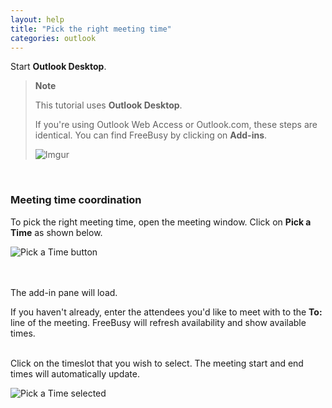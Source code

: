 ```yaml
---
layout: help
title: "Pick the right meeting time"
categories: outlook
---
```


Start **Outlook Desktop**.
<br>

> **Note**
>
> This tutorial uses **Outlook Desktop**.
> 
> If you're using Outlook Web Access or Outlook.com, these steps are identical.
> You can find FreeBusy by clicking on **Add-ins**.
> 
> ![Imgur](http://i.imgur.com/bFdOANU.png)

<br>

### Meeting time coordination

To pick the right meeting time, open the meeting window.
Click on **Pick a Time** as shown below.
<br>

![Pick a Time button](http://i.imgur.com/ENTQLCK.png)

<br><br>
The add-in pane will load.

If you haven't already, enter the attendees you'd like to meet with to the **To:** line of the meeting.
FreeBusy will refresh availability and show available times.

<br>
Click on the timeslot that you wish to select.
The meeting start and end times will automatically update.
<br>

![Pick a Time selected](http://i.imgur.com/fSyijT6.png)
